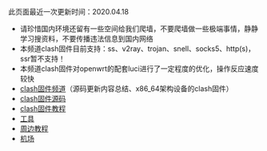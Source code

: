 此页面最近一次更新时间：2020.04.18       
                
* 请珍惜国内环境还留有一些空间给我们爬墙，不要爬墙做一些极端事情，静静学习搜资料，不要传播违法信息到国内网络             
* 本频道clash固件目前支持：ss、v2ray、trojan、snell、socks5、http(s)，ssr暂不支持！        
* 本频道clash固件对openwrt的配套luci进行了一定程度的优化，操作反应速度较快                       
* [clash固件频道](https://t.me/clashOpenwrt)（源码更新内容总结、x86_64架构设备的clash固件）                         
* [clash固件源码](./code.md)            
* [clash固件教程](./tips.md)               
* [工具](https://clashopenwrt.github.io/tool/)               
* [周边教程](./others.md)                   
* [机场](./air.md)               

    
        
        
